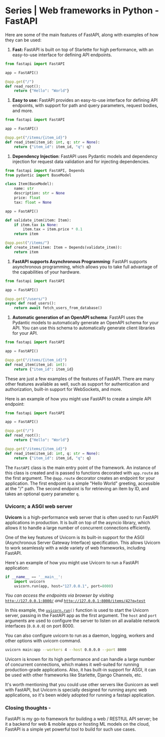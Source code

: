 # Series | Web frameworks in Python - FastAPI

Here are some of the main features of FastAPI, along with examples of how they can be used:

1. **Fast:** FastAPI is built on top of Starlette for high performance, with an easy-to-use interface for defining API endpoints.
    

```python
from fastapi import FastAPI

app = FastAPI()

@app.get("/")
def read_root():
    return {"Hello": "World"}
```

1. **Easy to use:** FastAPI provides an easy-to-use interface for defining API endpoints, with support for path and query parameters, request bodies, and more.
    

```python
from fastapi import FastAPI

app = FastAPI()

@app.get("/items/{item_id}")
def read_item(item_id: int, q: str = None):
    return {"item_id": item_id, "q": q}
```

1. **Dependency Injection**: FastAPI uses Pydantic models and dependency injection for request data validation and for injecting dependencies.
    

```python
from fastapi import FastAPI, Depends
from pydantic import BaseModel

class Item(BaseModel):
    name: str
    description: str = None
    price: float
    tax: float = None

app = FastAPI()

def validate_item(item: Item):
    if item.tax is None:
        item.tax = item.price * 0.1
    return item

@app.post("/items/")
def create_item(item: Item = Depends(validate_item)):
    return item
```

1. **FastAPI supports Asynchronous Programming**: FastAPI supports asynchronous programming, which allows you to take full advantage of the capabilities of your hardware.
    

```python
from fastapi import FastAPI

app = FastAPI()

@app.get("/users/")
async def read_users():
    return await fetch_users_from_database()
```

1. **Automatic generation of an OpenAPI schema**: FastAPI uses the Pydantic models to automatically generate an OpenAPI schema for your API. You can use this schema to automatically generate client libraries for your API.
    

```python
from fastapi import FastAPI

app = FastAPI()

@app.get("/items/{item_id}")
def read_item(item_id: int):
    return {"item_id": item_id}
```

These are just a few examples of the features of FastAPI. There are many other features available as well, such as support for authentication and authorization, built-in support for WebSockets, and more.

Here is an example of how you might use FastAPI to create a simple API endpoint:

```python
from fastapi import FastAPI

app = FastAPI()

@app.get("/")
def read_root():
    return {"Hello": "World"}

@app.get("/items/{item_id}")
def read_item(item_id: int, q: str = None):
    return {"item_id": item_id, "q": q}
```

The `FastAPI` class is the main entry point of the framework. An instance of this class is created and is passed to functions decorated with `app.route` as the first argument. The `@app.route` decorator creates an endpoint for your application. The first endpoint is a simple "Hello World" greeting, accessible at the "/" path. The second endpoint is for retrieving an item by ID, and takes an optional query parameter `q`.

### Uvicorn; a ASGI web server

**Uvicorn** is a high-performance web server that is often used to run FastAPI applications in production. It is built on top of the asyncio library, which allows it to handle a large number of concurrent connections efficiently.

One of the key features of Uvicorn is its built-in support for the ASGI (Asynchronous Server Gateway Interface) specification. This allows Uvicorn to work seamlessly with a wide variety of web frameworks, including FastAPI.

Here's an example of how you might use Uvicorn to run a FastAPI application:

```python
if __name__ == '__main__':
    import uvicorn
    uvicorn.run(app, host="127.0.0.1", port=8000)
```

*You can access the endpoints via browser by visiting* [`http://127.0.0.1:8000/`](http://127.0.0.1:8000/) *and* [`http://127.0.0.1:8000/items/42?q=test`](http://127.0.0.1:8000/items/42?q=test)

In this example, the [`uvicorn.run`](http://uvicorn.run)`()` function is used to start the Uvicorn server, passing in the FastAPI app as the first argument. The `host` and `port` arguments are used to configure the server to listen on all available network interfaces (`0.0.0.0`) on port 8000.

You can also configure uvicorn to run as a daemon, logging, workers and other options with uvicorn command.

```bash
uvicorn main:app --workers 4 --host 0.0.0.0 --port 8000
```

Uvicorn is known for its high performance and can handle a large number of concurrent connections, which makes it well-suited for running production-grade applications. Also, it has built-in support for ASGI, it can be used with other frameworks like Starlette, Django Channels, etc.

It's worth mentioning that you could use other servers like Gunicorn as well with FastAPI, but Uvicorn is specially designed for running async web applications, so it's been widely adopted for running a fastapi application.

### Closing thoughts -

FastAPI is my go-to framework for building a web / RESTfUL API server; be it a backend for web & mobile apps or hosting ML models on the cloud, FastAPI is a simple yet powerful tool to build for such use cases.